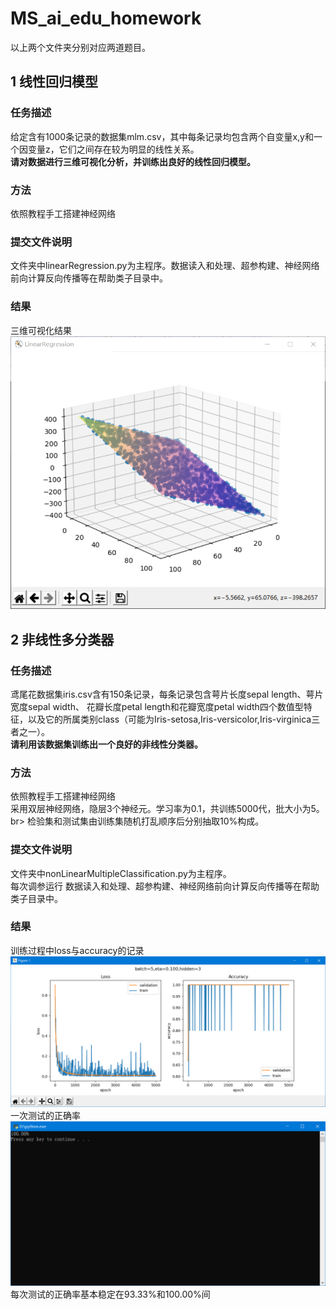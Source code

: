 # MS_ai_edu_homework
以上两个文件夹分别对应两道题目。</br>
## 1 线性回归模型</br>
### 任务描述</br>
给定含有1000条记录的数据集mlm.csv，其中每条记录均包含两个自变量x,y和一个因变量z，它们之间存在较为明显的线性关系。</br>
**请对数据进行三维可视化分析，并训练出良好的线性回归模型。**</br>
### 方法</br>
依照教程手工搭建神经网络</br>
### 提交文件说明</br>
文件夹中linearRegression.py为主程序。数据读入和处理、超参构建、神经网络前向计算反向传播等在帮助类子目录中。</br>
### 结果</br>
三维可视化结果</br>
![avatar](https://github.com/seeeagull/MS_ai_edu_homework/blob/main/Mlm/resultMlm.png)
## 2 非线性多分类器</br>
### 任务描述</br>
鸢尾花数据集iris.csv含有150条记录，每条记录包含萼片长度sepal length、萼片宽度sepal width、 花瓣长度petal length和花瓣宽度petal width四个数值型特征，以及它的所属类别class（可能为Iris-setosa,Iris-versicolor,Iris-virginica三者之一）。</br>
**请利用该数据集训练出一个良好的非线性分类器。**</br>
### 方法</br>
依照教程手工搭建神经网络</br>
采用双层神经网络，隐层3个神经元。学习率为0.1，共训练5000代，批大小为5。br>
检验集和测试集由训练集随机打乱顺序后分别抽取10%构成。</br>
### 提交文件说明</br>
文件夹中nonLinearMultipleClassification.py为主程序。</br>
每次调参运行
数据读入和处理、超参构建、神经网络前向计算反向传播等在帮助类子目录中。</br>
### 结果</br>
训练过程中loss与accuracy的记录</br>
![avatar](https://github.com/seeeagull/MS_ai_edu_homework/blob/main/Iris/lossAndAccuracy.png)
一次测试的正确率</br>
![avatar](https://github.com/seeeagull/MS_ai_edu_homework/blob/main/Iris/result.png)
每次测试的正确率基本稳定在93.33%和100.00%间</br>
